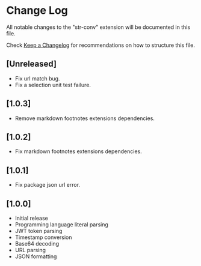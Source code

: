 # Change Log

All notable changes to the "str-conv" extension will be documented in this file.

Check [Keep a Changelog](http://keepachangelog.com/) for recommendations on how to structure this file.

## [Unreleased]

- Fix url match bug.
- Fix a selection unit test failure.

## [1.0.3]

- Remove markdown footnotes extensions dependencies.

## [1.0.2]

- Fix markdown footnotes extensions dependencies.

## [1.0.1]

- Fix package json url error.

## [1.0.0]

- Initial release
- Programming language literal parsing
- JWT token parsing
- Timestamp conversion
- Base64 decoding
- URL parsing
- JSON formatting
